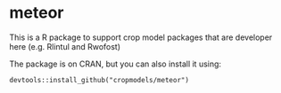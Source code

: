 # meteor
This is a R package to support crop model packages that are developer here (e.g. Rlintul and Rwofost)

The package is on CRAN, but you can also install it using: 

`devtools::install_github("cropmodels/meteor")`


